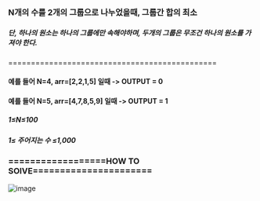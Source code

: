 ### N개의 수를 2개의 그룹으로 나누었을때, 그룹간 합의 최소
##### 단, 하나의 원소는 하나의 그룹에만 속해야하며, 두개의 그룹은 무조건 하나의 원소를 가져야 한다.
==============================================
#### 예를 들어 N=4, arr=[2,2,1,5] 일때 -> OUTPUT = 0
#### 예를 들어 N=5, arr=[4,7,8,5,9] 일때 -> OUTPUT = 1
##### 1≤N≤100
##### 1≤ 주어지는 수 ≤1,000

### ==================HOW TO SOlVE======================
![image](https://user-images.githubusercontent.com/51987233/200151979-c2f781a8-a030-4840-972c-fb113d0a6eb5.png)
